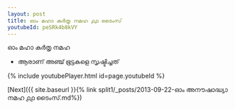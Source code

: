 ```yaml
---
layout: post
title: ഓം മഹാ കർതൃ നമഹ ൧൧ ടൈംസ്
youtubeId: peSRk4b8kVY
---
```

 
 
 ഓം മഹാ കർതൃ നമഹ 
 
 -  ആരാണ് അഞ്ച് ഭൂട്ടകളെ സൃഷ്ടിച്ചത് 
 
  
 
  
 
 
 
 
 
 


{% include youtubePlayer.html id=page.youtubeId %}
 
[Next]({{ site.baseurl }}{% link  split1/_posts/2013-09-22-ഓം അനൗഷാദ്ധ്യാ നമഹ ൧൧ ടൈംസ്.md%})
 
